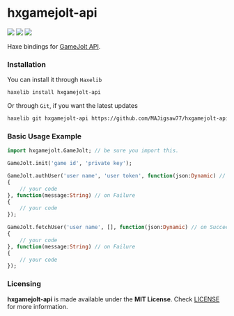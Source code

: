# hxgamejolt-api

![](https://img.shields.io/github/repo-size/MAJigsaw77/hxgamejolt) ![](https://badgen.net/github/open-issues/MAJigsaw77/hxgamejolt) ![](https://badgen.net/badge/license/MIT/green)

Haxe bindings for [GameJolt API](https://gamejolt.com/game-api).

### Installation

You can install it through `Haxelib`
```bash
haxelib install hxgamejolt-api
```
Or through `Git`, if you want the latest updates
```bash
haxelib git hxgamejolt-api https://github.com/MAJigsaw77/hxgamejolt-api.git
```

### Basic Usage Example

```haxe
import hxgamejolt.GameJolt; // be sure you import this.

GameJolt.init('game id', 'private key');

GameJolt.authUser('user name', 'user token', function(json:Dynamic) // on Succeed
{
	// your code
}, function(message:String) // on Failure
{
	// your code
});

GameJolt.fetchUser('user name', [], function(json:Dynamic) // on Succeed
{
	// your code
}, function(message:String) // on Failure
{
	// your code
});
```

### Licensing

**hxgamejolt-api** is made available under the **MIT License**. Check [LICENSE](./LICENSE) for more information.
